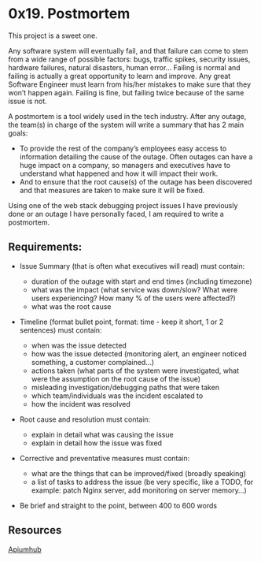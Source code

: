 # 0x19. Postmortem
This project is a sweet one.


Any software system will eventually fail, and that failure can come to stem from a wide range of possible factors: bugs, traffic spikes, security issues, hardware failures, natural disasters, human error… Failing is normal and failing is actually a great opportunity to learn and improve. Any great Software Engineer must learn from his/her mistakes to make sure that they won’t happen again. Failing is fine, but failing twice because of the same issue is not.


A postmortem is a tool widely used in the tech industry. After any outage, the team(s) in charge of the system will write a summary that has 2 main goals:


- To provide the rest of the company’s employees easy access to information detailing the cause of the outage. Often outages can have a huge impact on a company, so managers and executives have to understand what happened and how it will impact their work.
- And to ensure that the root cause(s) of the outage has been discovered and that measures are taken to make sure it will be fixed.


Using one of the web stack debugging project issues I have previously done or an outage I have personally faced, I am required to write a postmortem.

## Requirements:

- Issue Summary (that is often what executives will read) must contain:
    - duration of the outage with start and end times (including timezone)
    - what was the impact (what service was down/slow? What were users experiencing? How many % of the users were affected?)
    - what was the root cause

- Timeline (format bullet point, format: time - keep it short, 1 or 2 sentences) must contain:
    - when was the issue detected
    - how was the issue detected (monitoring alert, an   engineer noticed something, a customer complained…)
    - actions taken (what parts of the system were investigated, what were the assumption on the root cause of the issue)
    - misleading investigation/debugging paths that were taken
    - which team/individuals was the incident escalated to
    - how the incident was resolved

- Root cause and resolution must contain:
    - explain in detail what was causing the issue
    - explain in detail how the issue was fixed

- Corrective and preventative measures must contain:
    - what are the things that can be improved/fixed (broadly speaking)
    - a list of tasks to address the issue (be very specific, like a TODO, for example: patch Nginx server, add monitoring on server memory…)
- Be brief and straight to the point, between 400 to 600 words

## Resources
[Apiumhub](https://apiumhub.com/tech-blog-barcelona/software-development-project-postmortem/)
